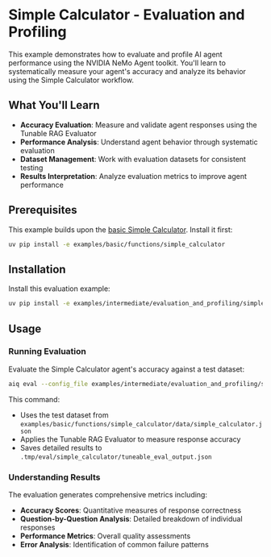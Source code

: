 <!--
SPDX-FileCopyrightText: Copyright (c) 2025, NVIDIA CORPORATION & AFFILIATES. All rights reserved.
SPDX-License-Identifier: Apache-2.0

Licensed under the Apache License, Version 2.0 (the "License");
you may not use this file except in compliance with the License.
You may obtain a copy of the License at

http://www.apache.org/licenses/LICENSE-2.0

Unless required by applicable law or agreed to in writing, software
distributed under the License is distributed on an "AS IS" BASIS,
WITHOUT WARRANTIES OR CONDITIONS OF ANY KIND, either express or implied.
See the License for the specific language governing permissions and
limitations under the License.
-->

# Simple Calculator - Evaluation and Profiling

This example demonstrates how to evaluate and profile AI agent performance using the NVIDIA NeMo Agent toolkit. You'll learn to systematically measure your agent's accuracy and analyze its behavior using the Simple Calculator workflow.

## What You'll Learn

- **Accuracy Evaluation**: Measure and validate agent responses using the Tunable RAG Evaluator
- **Performance Analysis**: Understand agent behavior through systematic evaluation
- **Dataset Management**: Work with evaluation datasets for consistent testing
- **Results Interpretation**: Analyze evaluation metrics to improve agent performance

## Prerequisites

This example builds upon the [basic Simple Calculator](../../../basic/functions/simple_calculator/). Install it first:

```bash
uv pip install -e examples/basic/functions/simple_calculator
```

## Installation

Install this evaluation example:

```bash
uv pip install -e examples/intermediate/evaluation_and_profiling/simple_calculator_eval
```

## Usage

### Running Evaluation

Evaluate the Simple Calculator agent's accuracy against a test dataset:

```bash
aiq eval --config_file examples/intermediate/evaluation_and_profiling/simple_calculator_eval/configs/config-tunable-rag-eval.yml
```

This command:
- Uses the test dataset from `examples/basic/functions/simple_calculator/data/simple_calculator.json`
- Applies the Tunable RAG Evaluator to measure response accuracy
- Saves detailed results to `.tmp/eval/simple_calculator/tuneable_eval_output.json`

### Understanding Results

The evaluation generates comprehensive metrics including:

- **Accuracy Scores**: Quantitative measures of response correctness
- **Question-by-Question Analysis**: Detailed breakdown of individual responses
- **Performance Metrics**: Overall quality assessments
- **Error Analysis**: Identification of common failure patterns
